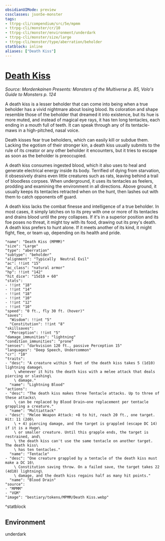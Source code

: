 ```yaml
---
obsidianUIMode: preview
cssclasses: json5e-monster
tags:
- ttrpg-cli/compendium/src/5e/mpmm
- ttrpg-cli/monster/cr/10
- ttrpg-cli/monster/environment/underdark
- ttrpg-cli/monster/size/large
- ttrpg-cli/monster/type/aberration/beholder
statblock: inline
aliases: ["Death Kiss"]
---
```

# [Death Kiss](3-Compendium\CLI\bestiary\aberration/death-kiss-mpmm.md)
*Source: Mordenkainen Presents: Monsters of the Multiverse p. 85, Volo's Guide to Monsters p. 124*  

A death kiss is a lesser beholder that can come into being when a true beholder has a vivid nightmare about losing blood. Its coloration and shape resemble those of the beholder that dreamed it into existence, but its hue is more muted, and instead of magical eye rays, it has ten long tentacles, each ending in a mouth full of teeth. It can speak through any of its tentacle-maws in a high-pitched, nasal voice.

Death kisses fear true beholders, which can easily kill or subdue them. Lacking the egotism of their stronger kin, a death kiss usually submits to the rule of its creator or any other beholder it encounters, but it tries to escape as soon as the beholder is preoccupied.

A death kiss consumes ingested blood, which it also uses to heal and generate electrical energy inside its body. Terrified of dying from starvation, it obsessively drains even little creatures such as rats, leaving behind a trail of bloodless corpses. When underground, it uses its tentacles as feelers, prodding and examining the environment in all directions. Above ground, it usually keeps its tentacles retracted when on the hunt, then lashes out with them to catch opponents off guard.

A death kiss lacks the combat finesse and intelligence of a true beholder. In most cases, it simply latches on to its prey with one or more of its tentacles and drains blood until the prey collapses. If it's in a superior position and its foe poses no threat, it might toy with its food, drawing out its prey's death. A death kiss prefers to hunt alone. If it meets another of its kind, it might fight, flee, or team up, depending on its health and pride.

```statblock
"name": "Death Kiss (MPMM)"
"size": "Large"
"type": "aberration"
"subtype": "beholder"
"alignment": "Typically  Neutral Evil"
"ac": !!int "15"
"ac_class": "natural armor"
"hp": !!int "142"
"hit_dice": "15d10 + 60"
"stats":
- !!int "18"
- !!int "14"
- !!int "18"
- !!int "10"
- !!int "12"
- !!int "10"
"speed": "0 ft., fly 30 ft. (hover)"
"saves":
  "Wisdom": !!int "5"
  "Constitution": !!int "8"
"skillsaves":
  "Perception": !!int "5"
"damage_immunities": "lightning"
"condition_immunities": "prone"
"senses": "darkvision 120 ft., passive Perception 15"
"languages": "Deep Speech, Undercommon"
"cr": "10"
"traits":
- "desc": "A creature within 5 feet of the death kiss takes 5 (1d10) lightning damage\
    \ whenever it hits the death kiss with a melee attack that deals piercing or slashing\
    \ damage."
  "name": "Lightning Blood"
"actions":
- "desc": "The death kiss makes three Tentacle attacks. Up to three of these attacks\
    \ can be replaced by Blood Drain—one replacement per tentacle grappling a creature."
  "name": "Multiattack"
- "desc": "Melee Weapon Attack: +8 to hit, reach 20 ft., one target. Hit: 11 (2d6\
    \ + 4) piercing damage, and the target is grappled (escape DC 14) if it is a Huge\
    \ or smaller creature. Until this grapple ends, the target is restrained, and\
    \ the death kiss can't use the same tentacle on another target. The death kiss\
    \ has ten tentacles."
  "name": "Tentacle"
- "desc": "One creature grappled by a tentacle of the death kiss must make a DC 16\
    \ Constitution saving throw. On a failed save, the target takes 22 (4d10) lightning\
    \ damage, and the death kiss regains half as many hit points."
  "name": "Blood Drain"
"source":
- "MPMM"
- "VGM"
"image": "bestiary/tokens/MPMM/Death Kiss.webp"
```
^statblock

## Environment

underdark
